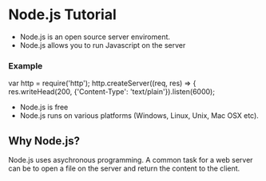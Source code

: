 # Node.js Tutorial

- Node.js is an open source server enviroment.
- Node.js allows you to run Javascript on the server

### Example

var http = require('http');
http.createServer((req, res) => {
res.writeHead(200, {'Content-Type': 'text/plain'}).listen(6000);

- Node.js is free
- Node.js runs on various platforms (Windows, Linux, Unix, Mac OSX etc).

## Why Node.js?

Node.js uses asychronous programming.
A common task for a web server can be to open a file on the server and return the content to the client.
